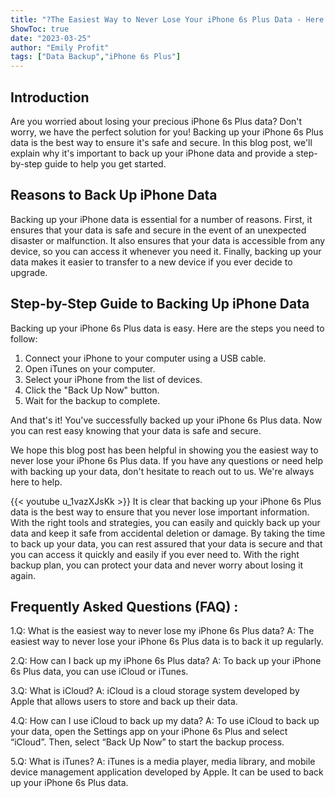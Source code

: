 ```yaml
---
title: "?The Easiest Way to Never Lose Your iPhone 6s Plus Data - Here's How to Back It Up!"
ShowToc: true 
date: "2023-03-25"
author: "Emily Profit" 
tags: ["Data Backup","iPhone 6s Plus"]
---
```

## Introduction 

Are you worried about losing your precious iPhone 6s Plus data? Don't worry, we have the perfect solution for you! Backing up your iPhone 6s Plus data is the best way to ensure it's safe and secure. In this blog post, we'll explain why it's important to back up your iPhone data and provide a step-by-step guide to help you get started. 

## Reasons to Back Up iPhone Data

Backing up your iPhone data is essential for a number of reasons. First, it ensures that your data is safe and secure in the event of an unexpected disaster or malfunction. It also ensures that your data is accessible from any device, so you can access it whenever you need it. Finally, backing up your data makes it easier to transfer to a new device if you ever decide to upgrade.

## Step-by-Step Guide to Backing Up iPhone Data

Backing up your iPhone 6s Plus data is easy. Here are the steps you need to follow: 

1. Connect your iPhone to your computer using a USB cable. 
2. Open iTunes on your computer. 
3. Select your iPhone from the list of devices. 
4. Click the "Back Up Now" button. 
5. Wait for the backup to complete. 

And that's it! You've successfully backed up your iPhone 6s Plus data. Now you can rest easy knowing that your data is safe and secure. 

We hope this blog post has been helpful in showing you the easiest way to never lose your iPhone 6s Plus data. If you have any questions or need help with backing up your data, don't hesitate to reach out to us. We're always here to help.

{{< youtube u_1vazXJsKk >}} 
It is clear that backing up your iPhone 6s Plus data is the best way to ensure that you never lose important information. With the right tools and strategies, you can easily and quickly back up your data and keep it safe from accidental deletion or damage. By taking the time to back up your data, you can rest assured that your data is secure and that you can access it quickly and easily if you ever need to. With the right backup plan, you can protect your data and never worry about losing it again.

## Frequently Asked Questions (FAQ) :
1.Q: What is the easiest way to never lose my iPhone 6s Plus data? 
A: The easiest way to never lose your iPhone 6s Plus data is to back it up regularly.

2.Q: How can I back up my iPhone 6s Plus data? 
A: To back up your iPhone 6s Plus data, you can use iCloud or iTunes. 

3.Q: What is iCloud? 
A: iCloud is a cloud storage system developed by Apple that allows users to store and back up their data.

4.Q: How can I use iCloud to back up my data? 
A: To use iCloud to back up your data, open the Settings app on your iPhone 6s Plus and select “iCloud”. Then, select “Back Up Now” to start the backup process.

5.Q: What is iTunes? 
A: iTunes is a media player, media library, and mobile device management application developed by Apple. It can be used to back up your iPhone 6s Plus data.


